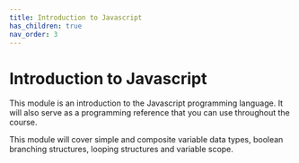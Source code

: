 ```yaml
---
title: Introduction to Javascript
has_children: true
nav_order: 3
---
```


# Introduction to Javascript

This module is an introduction to the Javascript programming language. It will also serve as a programming reference that you can use throughout the course.

This module will cover simple and composite variable data types, boolean branching structures, looping structures and variable scope.
